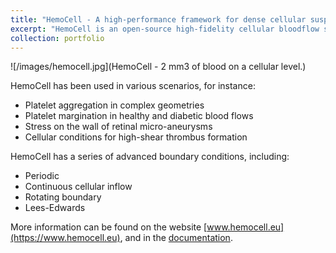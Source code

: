 ```yaml
---
title: "HemoCell - A high-performance framework for dense cellular suspension flows"
excerpt: "HemoCell is an open-source high-fidelity cellular bloodflow simulation.<br/><img src='/images/hemocell.jpg'>"
collection: portfolio
---
```


![/images/hemocell.jpg](HemoCell - 2 mm3 of blood on a cellular level.)

HemoCell has been used in various scenarios, for instance:
* Platelet aggregation in complex geometries
* Platelet margination in healthy and diabetic blood flows
* Stress on the wall of retinal micro-aneurysms
* Cellular conditions for high-shear thrombus formation

HemoCell has a series of advanced boundary conditions, including:
* Periodic
* Continuous cellular inflow
* Rotating boundary
* Lees-Edwards

More information can be found on the website [www.hemocell.eu](https://www.hemocell.eu),
and in the [documentation](https://www.hemocell.eu/user_guide/index.html).
